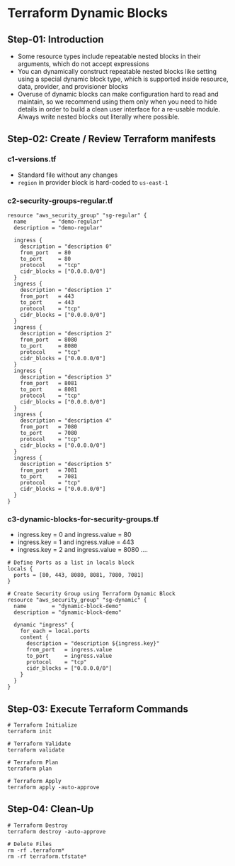 # Terraform Dynamic Blocks

## Step-01: Introduction
- Some resource types include repeatable nested blocks in their arguments, which do not accept expressions
- You can dynamically construct repeatable nested blocks like setting using a special dynamic block type, which is supported inside resource, data, provider, and provisioner blocks
- Overuse of dynamic blocks can make configuration hard to read and maintain, so we recommend using them only when you need to hide details in order to build a clean user interface for a re-usable module. Always write nested blocks out literally where possible.

## Step-02: Create / Review Terraform manifests
### c1-versions.tf
- Standard file without any changes
- `region` in provider block is hard-coded to `us-east-1`
### c2-security-groups-regular.tf
```t
resource "aws_security_group" "sg-regular" {
  name        = "demo-regular"
  description = "demo-regular"

  ingress {
    description = "description 0"
    from_port   = 80
    to_port     = 80
    protocol    = "tcp"
    cidr_blocks = ["0.0.0.0/0"]
  }
  ingress {
    description = "description 1"
    from_port   = 443
    to_port     = 443
    protocol    = "tcp"
    cidr_blocks = ["0.0.0.0/0"]
  }
  ingress {
    description = "description 2"
    from_port   = 8080
    to_port     = 8080
    protocol    = "tcp"
    cidr_blocks = ["0.0.0.0/0"]
  }
  ingress {
    description = "description 3"
    from_port   = 8081
    to_port     = 8081
    protocol    = "tcp"
    cidr_blocks = ["0.0.0.0/0"]
  }
  ingress {
    description = "description 4"
    from_port   = 7080
    to_port     = 7080
    protocol    = "tcp"
    cidr_blocks = ["0.0.0.0/0"]
  }      
  ingress {
    description = "description 5"
    from_port   = 7081
    to_port     = 7081
    protocol    = "tcp"
    cidr_blocks = ["0.0.0.0/0"]
  }      
}
```

### c3-dynamic-blocks-for-security-groups.tf
- ingress.key = 0 and ingress.value = 80
- ingress.key = 1 and ingress.value = 443
- ingress.key = 2 and ingress.value = 8080  ....
```t
# Define Ports as a list in locals block
locals {
  ports = [80, 443, 8080, 8081, 7080, 7081]
}

# Create Security Group using Terraform Dynamic Block
resource "aws_security_group" "sg-dynamic" {
  name        = "dynamic-block-demo"
  description = "dynamic-block-demo"

  dynamic "ingress" {
    for_each = local.ports
    content {
      description = "description ${ingress.key}"
      from_port   = ingress.value
      to_port     = ingress.value
      protocol    = "tcp"
      cidr_blocks = ["0.0.0.0/0"]
    }
  }
}
```

## Step-03: Execute Terraform Commands
```t
# Terraform Initialize
terraform init

# Terraform Validate
terraform validate

# Terraform Plan
terraform plan

# Terraform Apply
terraform apply -auto-approve
```

## Step-04: Clean-Up
```t
# Terraform Destroy
terraform destroy -auto-approve

# Delete Files
rm -rf .terraform*
rm -rf terraform.tfstate*
```

